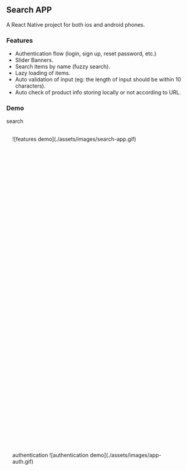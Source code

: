 ## Search APP

A React Native project for both ios and android phones.

### Features

- Authentication flow (login, sign up, reset password, etc.)
- Slider Banners.
- Search items by name (fuzzy search).
- Lazy loading of items.
- Auto validation of input (eg: the length of input should be within 10 characters).
- Auto check of product info storing locally or not according to URL.

### Demo

search

<span style="width:400px; height:800px; float:left; padding:16px">
![features demo](./assets/images/search-app.gif)
</span>

<span style="width:400px; height:800px; float:left; padding:16px">
authentication
![authentication demo](./assets/images/app-auth.gif)
</span>
